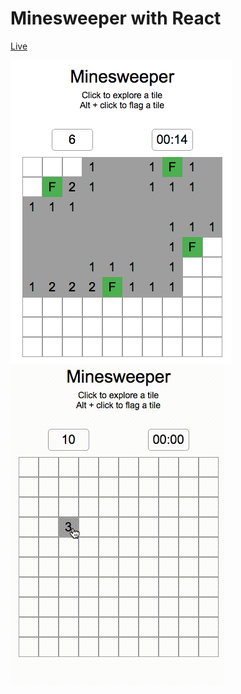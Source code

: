# Minesweeper with React

[Live](http://reedwilliams24.github.io/Minesweeper)

<div>
  <img src="https://raw.githubusercontent.com/reedwilliams24/Minesweeper/master/docs/screen_shot_1.png" width='355' height='486'>
  <img src="https://raw.githubusercontent.com/reedwilliams24/minesweeper/master/docs/minesweeper.gif" width='344' height='512'>
</div>

